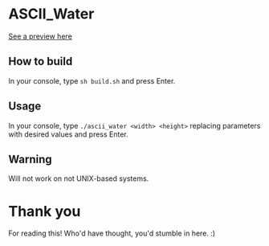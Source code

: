 # ASCII_Water

[See a preview here](https://marimilch.de/projects#ascii-water)

## How to build
In your console, type
```sh build.sh```
and press Enter.

## Usage
In your console, type
```./ascii_water <width> <height>```
replacing parameters with desired values and press Enter.

## Warning
Will not work on not UNIX-based systems.

# Thank you
For reading this! Who'd have thought, you'd stumble in here. :)
